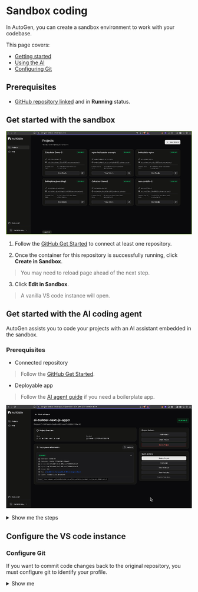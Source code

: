# Sandbox coding

In AutoGen, you can create a sandbox environment to work with your codebase.

This page covers: 

- [Getting started](#get-started-with-the-sandbox) 
- [Using the AI](#get-started-with-the-ai-coding-agent)
- [Configuring Git](#configure-git)

## Prerequisites

- [GitHub repository linked](../GitHub-Integration/github-support.md#set-up-github-integrtation) and in **Running** status.

## Get started with the sandbox

![](../../Static/Gifs/open-ai-sandbox.gif)

1. Follow the [GitHub Get Started](../GitHub-Integration/github-support.md) to connect at least one repository.

2. Once the container for this repository is successfully running, click **Create in Sandbox**.

> You may need to reload page ahead of the next step.

3. Click **Edit in Sandbox**. 

> A vanilla VS code instance will open.

## Get started with the AI coding agent

AutoGen assists you to code your projects with an AI assistant embedded in the sandbox.

### Prerequisites

- Connected repository
> Follow the [GitHub Get Started](../GitHub-Integration/github-support.md).
- Deployable app
> Follow the [AI agent guide](./ai-agent-guide.md) if you need a boilerplate app.

![ai agent](../../Static/Gifs/ai-agent2.gif)

<details>
  <summary>Show me the steps</summary>

1. Click **Create Sandbox**.
> You may need to reload the page before the next step.

2. Click **Edit in Sandbox**. 
> A vanilla VS code instance will open.

3. Click the final icon on the LHS menu bar, a kangaroo.
> You are now ready to build out your app with the AI assistant.

</details>

## Configure the VS code instance

### Configure Git

If you want to commit code changes back to the original repository, you must configure git to identify your profile.

<details>
  <summary>Show me</summary>

1. From a sandbox instance, work your code until you have changes to commit.
2. Open a terminal and run `git config user.name` if this returns null, you did not yet setup a git user.
3. Get your GitHub username and the email associated with the GitHub profile. Then run the following commands in your terminal, substituting your actual username and emaill:
`git config --global user.name` 
`git config —global user.email`

> The global flag is optional.

4. Using VS Code's git plugin, click **Commit** and **Sync Changes**.
5. Follow the prompts to connect this VS Code instance with your repository.

> The changes will be synced with the source repository. You can verify this on GitHub.

![](../../Static/Gifs/vs-code-git-config.gif)

</details>